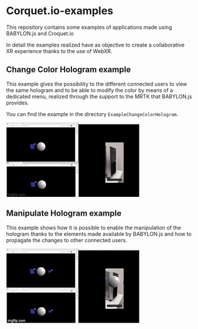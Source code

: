 # Corquet.io-examples

This repository contains some examples of applications made using BABYLON.js and Croquet.io

In detail the examples realized have as objective to create a collaborative XR experience thanks to the use of WebXR.

## Change Color Hologram example

This example gives the possibility to the different connected users to view the same hologram and to be able to modify the color by means of a dedicated menu, realized through the support to the MRTK that BABYLON.js provides.

You can find the example in the directory `ExampleChangeColorHologram`.

![Alt Text](img/change_color.gif)

## Manipulate Hologram example

This example shows how it is possible to enable the manipulation of the hologram thanks to the elements made available by BABYLON.js and how to propagate the changes to other connected users.

![Alt Text](img/web_xr_app.gif)